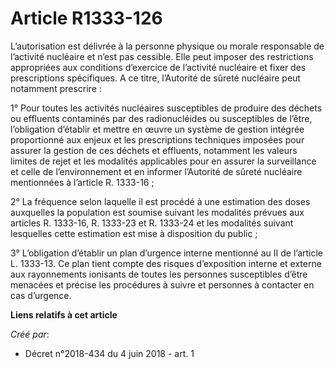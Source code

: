 # Article R1333-126

L’autorisation est délivrée à la personne physique ou morale responsable de l’activité nucléaire et n’est pas cessible. Elle
peut imposer des restrictions appropriées aux conditions d’exercice de l’activité nucléaire et fixer des prescriptions
spécifiques. A ce titre, l’Autorité de sûreté nucléaire peut notamment prescrire :

1° Pour toutes les activités nucléaires susceptibles de produire des déchets ou effluents contaminés par des radionucléides
ou susceptibles de l’être, l’obligation d’établir et mettre en œuvre un système de gestion intégrée proportionné aux enjeux
et les prescriptions techniques imposées pour assurer la gestion de ces déchets et effluents, notamment les valeurs limites
de rejet et les modalités applicables pour en assurer la surveillance et celle de l’environnement et en informer l’Autorité
de sûreté nucléaire mentionnées à l’article R. 1333-16 ;

2° La fréquence selon laquelle il est procédé à une estimation des doses auxquelles la population est soumise suivant les
modalités prévues aux articles R. 1333-16, R. 1333-23 et R. 1333-24 et les modalités suivant lesquelles cette estimation est
mise à disposition du public ;

3° L’obligation d’établir un plan d’urgence interne mentionné au II de l’article L. 1333-13. Ce plan tient compte des risques
d’exposition interne et externe aux rayonnements ionisants de toutes les personnes susceptibles d’être menacées et précise
les procédures à suivre et personnes à contacter en cas d’urgence.

**Liens relatifs à cet article**

_Créé par_:

  - Décret n°2018-434 du 4 juin 2018 - art. 1
